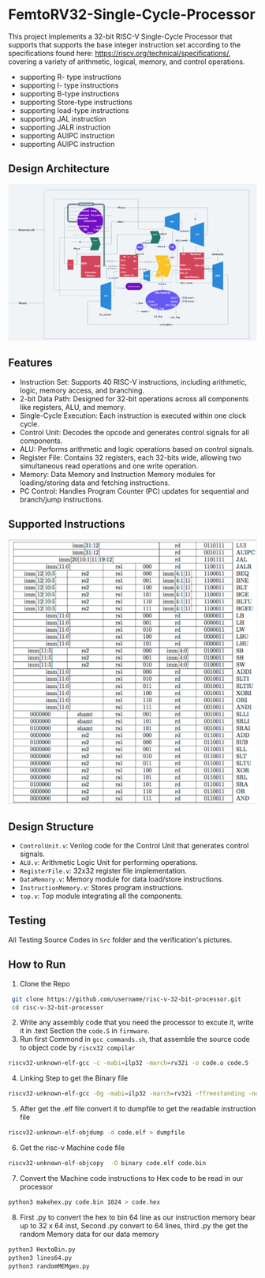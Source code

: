 # FemtoRV32-Single-Cycle-Processor
This project implements a 32-bit RISC-V Single-Cycle Processor that supports that supports the base integer instruction set according to the specifications found here: https://riscv.org/technical/specifications/, covering a variety of arithmetic, logical, memory, and control operations.
- supporting R- type instructions
- supporting I- type instructions
- supporting B-type instructions
- supporting Store-type instructions
- supporting load-type instructions
- supporting JAL instruction
- supporting JALR instruction
- supporting AUIPC instruction
- supporting AUIPC instruction

## Design Architecture

![](https://github.com/3a3del/FemtoRV32-Single-Cycle-Processor/blob/main/Arch.png)
  
## Features
 - Instruction Set: Supports 40 RISC-V instructions, including arithmetic, logic, memory access, and branching.
 - 2-bit Data Path: Designed for 32-bit operations across all components like registers, ALU, and memory.
 - Single-Cycle Execution: Each instruction is executed within one clock cycle.                                         
 - Control Unit: Decodes the opcode and generates control signals for all components.
 - ALU: Performs arithmetic and logic operations based on control signals.
 - Register File: Contains 32 registers, each 32-bits wide, allowing two simultaneous read operations and one write operation.
 - Memory: Data Memory and Instruction Memory modules for loading/storing data and fetching instructions.
 - PC Control: Handles Program Counter (PC) updates for sequential and branch/jump instructions.  
  
## Supported Instructions

![](https://github.com/3a3del/FemtoRV32-Single-Cycle-Processor/blob/main/InstructionSets.png)
  
## Design Structure  
 - `ControlUnit.v`: Verilog code for the Control Unit that generates control signals.                     
 - `ALU.v`: Arithmetic Logic Unit for performing operations.
 - `RegisterFile.v`: 32x32 register file implementation.
 - `DataMemory.v`: Memory module for data load/store instructions.
 - `InstructionMemory.v`: Stores program instructions.
 - `top.v`: Top module integrating all the components.                                                            
  
## Testing
All Testing Source Codes in `Src` folder and the verification's pictures.

## How to Run
  1. Clone the Repo
 ```bash
  git clone https://github.com/username/risc-v-32-bit-processor.git
  cd risc-v-32-bit-processor
  ```                    
  2. Write any assembly code that you need the processor to excute it, write it in .text Section the `code.S` in `firmware`.
  3. Run first Commond in `gcc_commands.sh`, that assemble the source code to object code by `riscv32 compilar`
 ```bash
riscv32-unknown-elf-gcc -c -mabi=ilp32 -march=rv32i -o code.o code.S
  ```
4. Linking Step to get the Binary file
 ```bash
riscv32-unknown-elf-gcc -Og -mabi=ilp32 -march=rv32i -ffreestanding -nostdlib -o code.elf -Wl,--build-id=none,-Bstatic,-T,sections.lds,-Map,code.map,--strip-debug code.o -lgcc
  ```
5. After get the .elf file convert it to dumpfile to get the readable instruction file
 ```bash
riscv32-unknown-elf-objdump -d code.elf > dumpfile
 ```                    
  
6. Get the risc-v Machine code file
```bash
riscv32-unknown-elf-objcopy  -O binary code.elf code.bin
  ```                    
7. Convert the Machine code instructions to Hex code to be read in our processor
 ```bash
python3 makehex.py code.bin 1024 > code.hex
```
8. First .py to convert the hex to bin 64 line as our instruction memory bear up to 32 x 64 inst, Second .py convert to 64 lines, third .py the get the random Memory data for our data memory
 ```bash
python3 HextoBin.py
python3 lines64.py
python3 randomMEMgen.py
```
